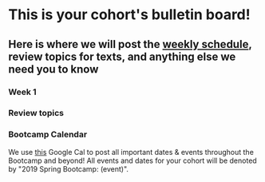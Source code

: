 # This is your cohort's bulletin board! 
## Here is where we will post the [weekly schedule](), review topics for texts, and anything else we need you to know

<!-- Week number -->
### Week 1
<!-- Monday -->

<!-- Tuesday -->

<!-- Wednesday -->

<!-- Thursday -->

<!-- Friday -->

### Review topics
<!-- * Topic 1 -->
<!-- * Topic 2 -->
<!-- * Topic 3 -->

### Bootcamp Calendar
We use [this](https://calendar.google.com/calendar/embed?src=hackeryou.com_ckj6930nr6kraakaisos09cccs%40group.calendar.google.com&ctz=America%2FToronto) Google Cal to post all important dates & events throughout the Bootcamp and beyond! All events and dates for your cohort will be denoted by "2019 Spring Bootcamp: (event)".


